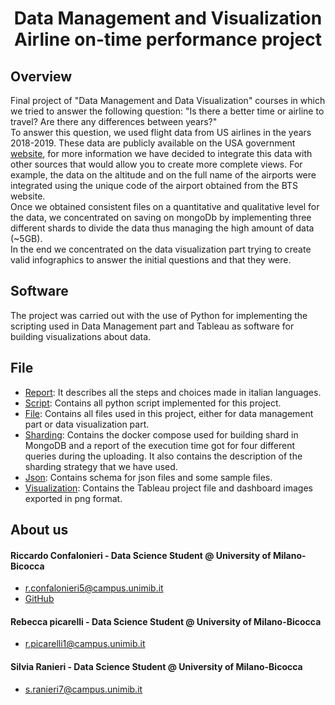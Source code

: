 

<h1 align="center">Data Management and Visualization <br /> Airline on-time performance project </h1>

## Overview
Final project of "Data Management and Data Visualization" courses in which we tried to answer the following question:  "Is there a better time or airline to travel? Are there any differences between years?" <br />
To answer this question, we used flight data from US airlines in the years 2018-2019. These data are publicly available on the USA government [website](https://www.bts.gov/), for more information we have decided to integrate this data with other sources that would allow you to create more complete views. For example, the data on the altitude and on the full name of the airports were integrated using the unique code of the airport obtained from the BTS website. <br />
Once we obtained consistent files on a quantitative and qualitative level for the data, we concentrated on saving on mongoDb by implementing three different shards to divide the data thus managing the high amount of data (~5GB). <br />
In the end we concentrated on the data visualization part trying to create valid infographics to answer the initial questions and that they were.

## Software
The project was carried out with the use of Python for implementing the scripting used in Data Management part and Tableau as software for building visualizations about data.

## File
  * [Report](./Report/report.pdf): It describes all the steps and choices made in italian languages.
  * [Script](./script): Contains all python script implemented for this project.
  * [File](./CSV-File): Contains all files used in this project, either for data management part or data visualization part.
  * [Sharding](./MongoDB-sharding): Contains the docker compose used for building shard in MongoDB and a report of the execution time got for four different queries during the uploading. It also contains the description of the sharding strategy that we have used.
  * [Json](./Json-schema): Contains schema for json files and some sample files.
  * [Visualization](./Visualization): Contains the Tableau project file and dashboard images exported in png format.
## About us

#### Riccardo Confalonieri - Data Science Student @ University of Milano-Bicocca
  * r.confalonieri5@campus.unimib.it
  * [GitHub](https://github.com/rconfa)

#### Rebecca picarelli - Data Science Student @ University of Milano-Bicocca
  * r.picarelli1@campus.unimib.it

#### Silvia Ranieri - Data Science Student @ University of Milano-Bicocca
  * s.ranieri7@campus.unimib.it
